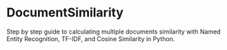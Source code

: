 # DocumentSimilarity
Step by step guide to calculating multiple documents similarity with Named Entity Recognition, TF-IDF, and Cosine Similarity in Python.
